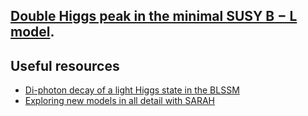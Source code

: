 ## [ Double Higgs peak in the minimal SUSY B − L model](https://arxiv.org/pdf/1409.7837.pdf).


## Useful resources

-  [ Di-photon decay of a light Higgs state in the BLSSM](https://arxiv.org/pdf/2012.04952.pdf)
-  [ Exploring new models in all detail with SARAH](https://arxiv.org/pdf/1503.04200.pdf)